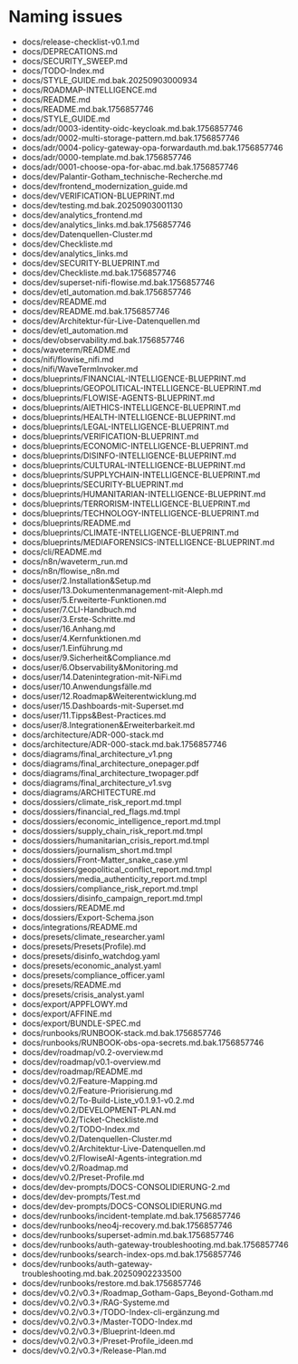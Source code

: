 # Naming issues

- docs/release-checklist-v0.1.md
- docs/DEPRECATIONS.md
- docs/SECURITY_SWEEP.md
- docs/TODO-Index.md
- docs/STYLE_GUIDE.md.bak.20250903000934
- docs/ROADMAP-INTELLIGENCE.md
- docs/README.md
- docs/README.md.bak.1756857746
- docs/STYLE_GUIDE.md
- docs/adr/0003-identity-oidc-keycloak.md.bak.1756857746
- docs/adr/0002-multi-storage-pattern.md.bak.1756857746
- docs/adr/0004-policy-gateway-opa-forwardauth.md.bak.1756857746
- docs/adr/0000-template.md.bak.1756857746
- docs/adr/0001-choose-opa-for-abac.md.bak.1756857746
- docs/dev/Palantir-Gotham_technische-Recherche.md
- docs/dev/frontend_modernization_guide.md
- docs/dev/VERIFICATION-BLUEPRINT.md
- docs/dev/testing.md.bak.20250903001130
- docs/dev/analytics_frontend.md
- docs/dev/analytics_links.md.bak.1756857746
- docs/dev/Datenquellen-Cluster.md
- docs/dev/Checkliste.md
- docs/dev/analytics_links.md
- docs/dev/SECURITY-BLUEPRINT.md
- docs/dev/Checkliste.md.bak.1756857746
- docs/dev/superset-nifi-flowise.md.bak.1756857746
- docs/dev/etl_automation.md.bak.1756857746
- docs/dev/README.md
- docs/dev/README.md.bak.1756857746
- docs/dev/Architektur-für-Live-Datenquellen.md
- docs/dev/etl_automation.md
- docs/dev/observability.md.bak.1756857746
- docs/waveterm/README.md
- docs/nifi/flowise_nifi.md
- docs/nifi/WaveTermInvoker.md
- docs/blueprints/FINANCIAL-INTELLIGENCE-BLUEPRINT.md
- docs/blueprints/GEOPOLITICAL-INTELLIGENCE-BLUEPRINT.md
- docs/blueprints/FLOWISE-AGENTS-BLUEPRINT.md
- docs/blueprints/AIETHICS-INTELLIGENCE-BLUEPRINT.md
- docs/blueprints/HEALTH-INTELLIGENCE-BLUEPRINT.md
- docs/blueprints/LEGAL-INTELLIGENCE-BLUEPRINT.md
- docs/blueprints/VERIFICATION-BLUEPRINT.md
- docs/blueprints/ECONOMIC-INTELLIGENCE-BLUEPRINT.md
- docs/blueprints/DISINFO-INTELLIGENCE-BLUEPRINT.md
- docs/blueprints/CULTURAL-INTELLIGENCE-BLUEPRINT.md
- docs/blueprints/SUPPLYCHAIN-INTELLIGENCE-BLUEPRINT.md
- docs/blueprints/SECURITY-BLUEPRINT.md
- docs/blueprints/HUMANITARIAN-INTELLIGENCE-BLUEPRINT.md
- docs/blueprints/TERRORISM-INTELLIGENCE-BLUEPRINT.md
- docs/blueprints/TECHNOLOGY-INTELLIGENCE-BLUEPRINT.md
- docs/blueprints/README.md
- docs/blueprints/CLIMATE-INTELLIGENCE-BLUEPRINT.md
- docs/blueprints/MEDIAFORENSICS-INTELLIGENCE-BLUEPRINT.md
- docs/cli/README.md
- docs/n8n/waveterm_run.md
- docs/n8n/flowise_n8n.md
- docs/user/2.Installation&Setup.md
- docs/user/13.Dokumentenmanagement-mit-Aleph.md
- docs/user/5.Erweiterte-Funktionen.md
- docs/user/7.CLI-Handbuch.md
- docs/user/3.Erste-Schritte.md
- docs/user/16.Anhang.md
- docs/user/4.Kernfunktionen.md
- docs/user/1.Einführung.md
- docs/user/9.Sicherheit&Compliance.md
- docs/user/6.Observability&Monitoring.md
- docs/user/14.Datenintegration-mit-NiFi.md
- docs/user/10.Anwendungsfälle.md
- docs/user/12.Roadmap&Weiterentwicklung.md
- docs/user/15.Dashboards-mit-Superset.md
- docs/user/11.Tipps&Best-Practices.md
- docs/user/8.Integrationen&Erweiterbarkeit.md
- docs/architecture/ADR-000-stack.md
- docs/architecture/ADR-000-stack.md.bak.1756857746
- docs/diagrams/final_architecture_v1.png
- docs/diagrams/final_architecture_onepager.pdf
- docs/diagrams/final_architecture_twopager.pdf
- docs/diagrams/final_architecture_v1.svg
- docs/diagrams/ARCHITECTURE.md
- docs/dossiers/climate_risk_report.md.tmpl
- docs/dossiers/financial_red_flags.md.tmpl
- docs/dossiers/economic_intelligence_report.md.tmpl
- docs/dossiers/supply_chain_risk_report.md.tmpl
- docs/dossiers/humanitarian_crisis_report.md.tmpl
- docs/dossiers/journalism_short.md.tmpl
- docs/dossiers/Front-Matter_snake_case.yml
- docs/dossiers/geopolitical_conflict_report.md.tmpl
- docs/dossiers/media_authenticity_report.md.tmpl
- docs/dossiers/compliance_risk_report.md.tmpl
- docs/dossiers/disinfo_campaign_report.md.tmpl
- docs/dossiers/README.md
- docs/dossiers/Export-Schema.json
- docs/integrations/README.md
- docs/presets/climate_researcher.yaml
- docs/presets/Presets(Profile).md
- docs/presets/disinfo_watchdog.yaml
- docs/presets/economic_analyst.yaml
- docs/presets/compliance_officer.yaml
- docs/presets/README.md
- docs/presets/crisis_analyst.yaml
- docs/export/APPFLOWY.md
- docs/export/AFFINE.md
- docs/export/BUNDLE-SPEC.md
- docs/runbooks/RUNBOOK-stack.md.bak.1756857746
- docs/runbooks/RUNBOOK-obs-opa-secrets.md.bak.1756857746
- docs/dev/roadmap/v0.2-overview.md
- docs/dev/roadmap/v0.1-overview.md
- docs/dev/roadmap/README.md
- docs/dev/v0.2/Feature-Mapping.md
- docs/dev/v0.2/Feature-Priorisierung.md
- docs/dev/v0.2/To-Build-Liste_v0.1.9.1-v0.2.md
- docs/dev/v0.2/DEVELOPMENT-PLAN.md
- docs/dev/v0.2/Ticket-Checkliste.md
- docs/dev/v0.2/TODO-Index.md
- docs/dev/v0.2/Datenquellen-Cluster.md
- docs/dev/v0.2/Architektur-Live-Datenquellen.md
- docs/dev/v0.2/FlowiseAI-Agents-integration.md
- docs/dev/v0.2/Roadmap.md
- docs/dev/v0.2/Preset-Profile.md
- docs/dev/dev-prompts/DOCS-CONSOLIDIERUNG-2.md
- docs/dev/dev-prompts/Test.md
- docs/dev/dev-prompts/DOCS-CONSOLIDIERUNG.md
- docs/dev/runbooks/incident-template.md.bak.1756857746
- docs/dev/runbooks/neo4j-recovery.md.bak.1756857746
- docs/dev/runbooks/superset-admin.md.bak.1756857746
- docs/dev/runbooks/auth-gateway-troubleshooting.md.bak.1756857746
- docs/dev/runbooks/search-index-ops.md.bak.1756857746
- docs/dev/runbooks/auth-gateway-troubleshooting.md.bak.20250902233500
- docs/dev/runbooks/restore.md.bak.1756857746
- docs/dev/v0.2/v0.3+/Roadmap_Gotham-Gaps_Beyond-Gotham.md
- docs/dev/v0.2/v0.3+/RAG-Systeme.md
- docs/dev/v0.2/v0.3+/TODO-Index-cli-ergänzung.md
- docs/dev/v0.2/v0.3+/Master-TODO-Index.md
- docs/dev/v0.2/v0.3+/Blueprint-Ideen.md
- docs/dev/v0.2/v0.3+/Preset-Profile_ideen.md
- docs/dev/v0.2/v0.3+/Release-Plan.md

